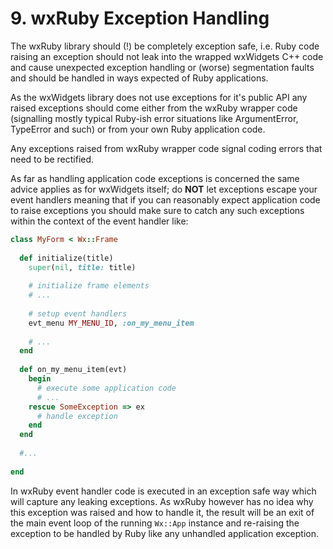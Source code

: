 <!--
# @markup markdown
# @title 9. wxRuby Exception Handling
-->

# 9. wxRuby Exception Handling

The wxRuby library should (!) be completely exception safe, i.e. Ruby code raising an exception should not leak into
the wrapped wxWidgets C++ code and cause unexpected exception handling or (worse) segmentation faults and should be 
handled in ways expected of Ruby applications.

As the wxWidgets library does not use exceptions for it's public API any raised exceptions should come either from the
wxRuby wrapper code (signalling mostly typical Ruby-ish error situations like ArgumentError, TypeError and such) or from
your own Ruby application code.

Any exceptions raised from wxRuby wrapper code signal coding errors that need to be rectified.

As far as handling application code exceptions is concerned the same advice applies as for wxWidgets itself; do **NOT**
let exceptions escape your event handlers meaning that if you can reasonably expect application code to raise exceptions
you should make sure to catch any such exceptions within the context of the event handler like:

```ruby
class MyForm < Wx::Frame
  
  def initialize(title)
    super(nil, title: title)
    
    # initialize frame elements
    # ...
    
    # setup event handlers
    evt_menu MY_MENU_ID, :on_my_menu_item
    
    # ...
  end
  
  def on_my_menu_item(evt)
    begin
      # execute some application code
      # ...
    rescue SomeException => ex 
      # handle exception
    end
  end
  
  #...
  
end
```

In wxRuby event handler code is executed in an exception safe way which will capture any leaking exceptions. As wxRuby 
however has no idea why this exception was raised and how to handle it, the result will be an exit of the main event loop
of the running `Wx::App` instance and re-raising the exception to be handled by Ruby like any unhandled application 
exception.
